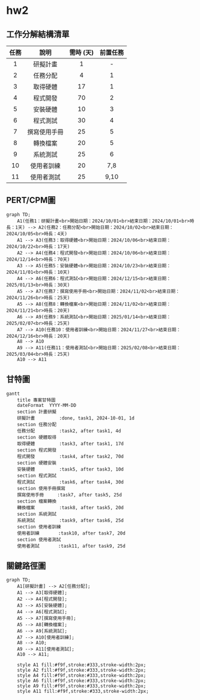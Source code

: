 # hw2

## 工作分解結構清單
| 任務 | 說明        | 需時 (天) | 前置任務  |
| :----: | :-----------: | :---------: | :---------: |
| 1    | 研擬計畫    | 1         | -         |
| 2    | 任務分配    | 4         | 1         |
| 3    | 取得硬體    | 17        | 1         |
| 4    | 程式開發    | 70        | 2         |
| 5    | 安裝硬體    | 10        | 3         |
| 6    | 程式測試    | 30        | 4         |
| 7    | 撰寫使用手冊| 25        | 5         |
| 8    | 轉換檔案    | 20        | 5         |
| 9    | 系統測試    | 25        | 6         |
| 10   | 使用者訓練  | 20        | 7,8       |
| 11   | 使用者測試  | 25        | 9,10      |


## PERT/CPM圖
```mermaid
graph TD;
    A1(任務1：研擬計畫<br>開始日期：2024/10/01<br>結束日期：2024/10/01<br>時長：1天) --> A2(任務2：任務分配<br>開始日期：2024/10/02<br>結束日期：2024/10/05<br>時長：4天)
    A1 --> A3(任務3：取得硬體<br>開始日期：2024/10/06<br>結束日期：2024/10/22<br>時長：17天)
    A2 --> A4(任務4：程式開發<br>開始日期：2024/10/06<br>結束日期：2024/12/14<br>時長：70天)
    A3 --> A5(任務5：安裝硬體<br>開始日期：2024/10/23<br>結束日期：2024/11/01<br>時長：10天)
    A4 --> A6(任務6：程式測試<br>開始日期：2024/12/15<br>結束日期：2025/01/13<br>時長：30天)
    A5 --> A7(任務7：撰寫使用手冊<br>開始日期：2024/11/02<br>結束日期：2024/11/26<br>時長：25天)
    A5 --> A8(任務8：轉換檔案<br>開始日期：2024/11/02<br>結束日期：2024/11/21<br>時長：20天)
    A6 --> A9(任務9：系統測試<br>開始日期：2025/01/14<br>結束日期：2025/02/07<br>時長：25天)
    A7 --> A10(任務10：使用者訓練<br>開始日期：2024/11/27<br>結束日期：2024/12/16<br>時長：20天)
    A8 --> A10
    A9 --> A11(任務11：使用者測試<br>開始日期：2025/02/08<br>結束日期：2025/03/04<br>時長：25天)
    A10 --> A11
```

## 甘特圖
```mermaid
gantt
    title 專案甘特圖
    dateFormat  YYYY-MM-DD
    section 計畫研擬
    研擬計畫         :done, task1, 2024-10-01, 1d
    section 任務分配
    任務分配         :task2, after task1, 4d
    section 硬體取得
    取得硬體         :task3, after task1, 17d
    section 程式開發
    程式開發         :task4, after task2, 70d
    section 硬體安裝
    安裝硬體         :task5, after task3, 10d
    section 程式測試
    程式測試         :task6, after task4, 30d
    section 使用手冊撰寫
    撰寫使用手冊     :task7, after task5, 25d
    section 檔案轉換
    轉換檔案         :task8, after task5, 20d
    section 系統測試
    系統測試         :task9, after task6, 25d
    section 使用者訓練
    使用者訓練       :task10, after task7, 20d
    section 使用者測試
    使用者測試       :task11, after task9, 25d
```


## 關鍵路徑圖

```mermaid
graph TD;
    A1[研擬計畫] --> A2[任務分配];
    A1 --> A3[取得硬體];
    A2 --> A4[程式開發];
    A3 --> A5[安裝硬體];
    A4 --> A6[程式測試];
    A5 --> A7[撰寫使用手冊];
    A5 --> A8[轉換檔案];
    A6 --> A9[系統測試];
    A7 --> A10[使用者訓練];
    A8 --> A10;
    A9 --> A11[使用者測試];
    A10 --> A11;
    
    style A1 fill:#f9f,stroke:#333,stroke-width:2px;
    style A2 fill:#f9f,stroke:#333,stroke-width:2px;
    style A4 fill:#f9f,stroke:#333,stroke-width:2px;
    style A6 fill:#f9f,stroke:#333,stroke-width:2px;
    style A9 fill:#f9f,stroke:#333,stroke-width:2px;
    style A11 fill:#f9f,stroke:#333,stroke-width:2px;
